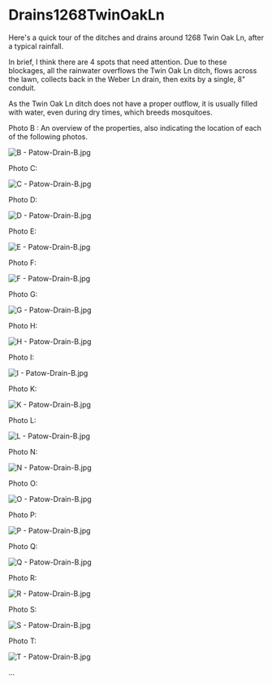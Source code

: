 # Drains1268TwinOakLn

Here's a quick tour of the ditches and drains around 1268 Twin Oak Ln, after a typical rainfall.

In brief, I think there are 4 spots that need attention.  Due to these blockages, all the rainwater overflows the Twin Oak Ln ditch, flows across the lawn, collects back in the Weber Ln drain, then exits by a single, 8" conduit.

As the Twin Oak Ln ditch does not have a proper outflow, it is usually filled with water, even during dry times, which breeds mosquitoes.

Photo B : An overview of the properties, also indicating the location of each of the following photos.

![B - Patow-Drain-B.jpg](Patow-Drain-B.jpg)

Photo C: 

![C - Patow-Drain-B.jpg](Patow-Drain-C.jpg)

Photo D: 

![D - Patow-Drain-B.jpg](Patow-Drain-D.jpg)

Photo E: 

![E - Patow-Drain-B.jpg](Patow-Drain-E.jpg)

Photo F: 

![F - Patow-Drain-B.jpg](Patow-Drain-F.jpg)

Photo G: 

![G - Patow-Drain-B.jpg](Patow-Drain-G.jpg)

Photo H: 

![H - Patow-Drain-B.jpg](Patow-Drain-H.jpg)

Photo I: 

![I - Patow-Drain-B.jpg](Patow-Drain-I.jpg)

Photo K: 

![K - Patow-Drain-B.jpg](Patow-Drain-K.jpg)

Photo L: 

![L - Patow-Drain-B.jpg](Patow-Drain-L.jpg)

Photo N: 

![N - Patow-Drain-B.jpg](Patow-Drain-N.jpg)

Photo O: 

![O - Patow-Drain-B.jpg](Patow-Drain-O.jpg)

Photo P: 

![P - Patow-Drain-B.jpg](Patow-Drain-P.jpg)

Photo Q: 

![Q - Patow-Drain-B.jpg](Patow-Drain-Q.jpg)

Photo R: 

![R - Patow-Drain-B.jpg](Patow-Drain-R.jpg)

Photo S: 

![S - Patow-Drain-B.jpg](Patow-Drain-S.jpg)

Photo T: 

![T - Patow-Drain-B.jpg](Patow-Drain-T.jpg)

...
